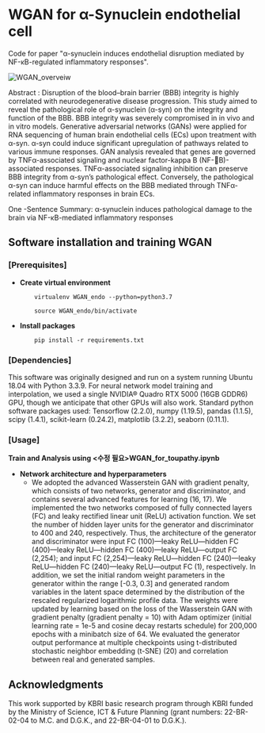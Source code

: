 # WGAN for α-Synuclein endothelial cell
Code for paper "α-synuclein induces endothelial disruption mediated by NF-κB-regulated inflammatory responses".

<!--Please read our preprint at the following link:""-->
![WGAN_overveiw](https://user-images.githubusercontent.com/57948381/194007259-31720723-3108-4624-9a94-2b861db24a2a.PNG)

Abstract : Disruption of the blood–brain barrier (BBB) integrity is highly correlated with neurodegenerative disease progression. This study aimed to reveal the pathological role of α-synuclein (α-syn) on the integrity and function of the BBB. BBB integrity was severely compromised in in vivo and in vitro models. Generative adversarial networks (GANs) were applied for RNA sequencing of human brain endothelial cells (ECs) upon treatment with α-syn. α-syn could induce significant upregulation of pathways related to various immune responses. GAN analysis revealed that genes are governed by TNFα-associated signaling and nuclear factor-kappa B (NF-B)-associated responses. TNFα-associated signaling inhibition can preserve BBB integrity from α-syn’s pathological effect. Conversely, the pathological α-syn can induce harmful effects on the BBB mediated through TNFα-related inflammatory responses in brain ECs.

One -Sentence Summary: α-synuclein induces pathological damage to the brain via NF-κB-mediated inflammatory responses

## Software installation and training WGAN 

### [Prerequisites]
* __Create virtual environment__  

          virtualenv WGAN_endo --python=python3.7
          
          source WGAN_endo/bin/activate  

* __Install packages__  
    
          pip install -r requirements.txt

### [Dependencies]

This software was originally designed and run on a system running Ubuntu 18.04 with Python 3.3.9. For neural network model training and interpolation, we used a single NVIDIA® Quadro RTX 5000 (16GB GDDR6) GPU, though we anticipate that other GPUs will also work. Standard python software packages used: Tensorflow (2.2.0), numpy (1.19.5), pandas (1.1.5), scipy (1.4.1), scikit-learn (0.24.2), matplotlib (3.2.2), seaborn (0.11.1). 

### [Usage]
__Train and Analysis using <수정 필요>WGAN_for_toupathy.ipynb__
  * __Network architecture and hyperparameters__    
    * We adopted the advanced Wasserstein GAN with gradient penalty, which consists of two networks, generator and discriminator, and contains several advanced features for learning (16, 17). We implemented the two networks composed of fully connected layers (FC) and leaky rectified linear unit (ReLU) activation function. We set the number of hidden layer units for the generator and discriminator to 400 and 240, respectively. Thus, the architecture of the generator and discriminator were input FC (100)—leaky ReLU—hidden FC (400)—leaky ReLU—hidden FC (400)—leaky ReLU—output FC (2,254); and input FC (2,254)—leaky ReLU—hidden FC (240)—leaky ReLU—hidden FC (240)—leaky ReLU—output FC (1), respectively. In addition, we set the initial random weight parameters in the generator within the range [-0.3, 0.3] and generated random variables in the latent space determined by the distribution of the rescaled regularized logarithmic profile data. The weights were updated by learning based on the loss of the Wasserstein GAN with gradient penalty (gradient penalty = 10) with Adam optimizer (initial learning rate = 1e-5 and cosine decay restarts schedule) for 200,000 epochs with a minibatch size of 64. We evaluated the generator output performance at multiple checkpoints using t-distributed stochastic neighbor embedding (t-SNE) (20) and correlation between real and generated samples.<br/>

## Acknowledgments  

This work supported by KBRI basic research program through KBRI funded by the Ministry of Science, ICT & Future Planning (grant numbers: 22-BR-02-04 to M.C. and D.G.K., and 22-BR-04-01 to D.G.K.).
